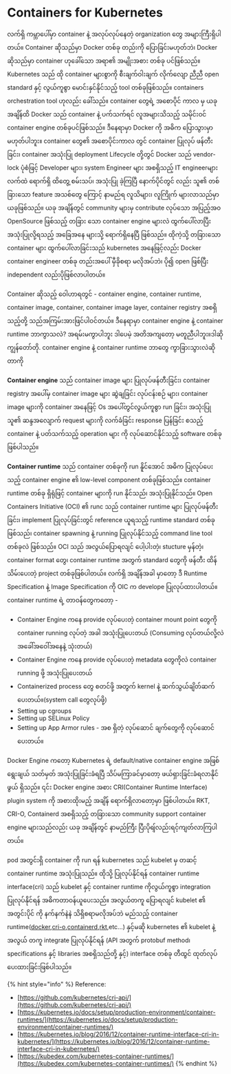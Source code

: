 # Containers for Kubernetes

လက်ရှိ ကမ္ဘာပေါ်မှာ container နဲ့ အလုပ်လုပ်နေတဲ့ organization တွေ အများကြီးရှိပါတယ်။ Container ဆိုသည်မှာ Docker တစ်ခု တည်းကို ပြောခြင်းမဟုတ်ဘဲ၊ Docker ဆိုသည်မှာ container ဟုခေါ်သော အရာ၏ အမျိုးအစား တစ်ခု ပင်ဖြစ်သည်။ Kubernetes သည် ထို container များစွာကို စီးချက်ဝါးချက် လိုက်လျော ညီညီ open standard နှင့် လွယ်ကူစွာ မောင်းနှင်နိုင်သည့် tool တစ်ခုဖြစ်သည်။ containers orchestration tool ဟုလည်း ခေါ်သည်။ container တွေရဲ့ အစောပိုင် ကာလ မှ ယခု အချိန်ထိ Docker သည် container နဲ့ ပက်သက်ရင် လူအများသိသည့် သမိုင်းဝင် container engine တစ်ခုပင်ဖြစ်သည်။ ဒီနေရာမှာ Docker ကို အဓိက ပြောသွားမှာ မဟုတ်ပါဘူး။ container တွေ၏ အစောပိုင်းကာလ တွင် container ပြုလုပ် ဖန်တီးခြင်း၊ container အသုံးပြု deployment Lifecycle တို့တွင် Docker သည် vendor-lock ပုံစံဖြင့် Developer များ၊ system Engineer များ အစရှိသည့် IT engineerများ လက်ထဲ ရောက်ရှိ ထိတွေ့ စမ်းသပ်၊ အသုံးပြု ခဲ့ကြပြီ နောက်ပိုင်တွင် လည်း သူ၏ တစ်ခြားသော feature အသစ်တွေ ကြောင့် နာမည်ရ လူသိများ၊ လူကြိုက် များလာသည်မှာ ယခုဖြစ်သည်။ ယခု အချိန်တွင် community များမှ contribute လုပ်သော အပြည့်အ၀ OpenSource ဖြစ်သည့် တခြား သော container engine များလဲ ထွက်ပေါ်လာပြီး အသုံးပြုလို့ရသည့် အခြေအနေ များသို့ ရောက်ရှိနေပြီ ဖြစ်သည်။ ထိုကဲ့သို့ တခြားသော container များ ထွက်ပေါ်လာခြင်းသည် kubernetes အနေဖြင့်လည်း Docker container engineer တစ်ခု တည်းအပေါ် မှီခိုစရာ မလိုအပ်ဘဲ၊ ပို၍ open ဖြစ်ပြီး independent လည်းပိုဖြစ်လာပါတယ်။

Container ဆိုသည့် ဝေါဟာရတွင် - container engine, container runtime, container image, container, container image layer, container registry အစရှိသည့်တို့ သည်အကြမ်းအားဖြင်ပါဝင်တယ်။ ဒီနေရာမှာ container engine နဲ့ container runtime ဘာကွာသလဲ? အရမ်းမကွာပါဘူး ဒါပေမဲ့ အတိအကျတော့ မတူညီပါဘူး။ဒါဆို ကျွန်တော်တို. container engine နဲ့ container runtime ဘာတွေ ကွာခြားသွားလဲဆိုတာကို 

**Container engine** သည် container image များ ပြုလုပ်ဖန်တီးခြင်း၊ container registry အပေါ်မှ container image များ ဆွဲချခြင်း လုပ်ငန်းစဉ် များ၊ container image များကို container အနေဖြင့် Os အပေါ်တွင်လွယ်ကူစွာ run ခြင်း၊ အသုံးပြု သူ၏ ဆန္ဒအလျောက် request များကို လက်ခံခြင်း response ပြန်ခြင်း စသည့် container နဲ့ ပတ်သက်သည့် operation များ ကို လုပ်ဆောင်နိုင်သည့် software တစ်ခု ဖြစ်ပါသည်။ 

**Container runtime** သည် container တစ်ခုကို run နိူင်အောင် အဓိက ပြုလုပ်ပေးသည့် container engine ၏ low-level component တစ်ခုဖြစ်သည်။ container runtime တစ်ခု ရှိရုံဖြင့် container များကို run နိုင်သည်၊ အသုံးပြုနိုင်သည်။ Open Containers Initiative \(OCI\) ၏ runc သည် container runtime များ ပြုလုပ်ဖန်တီးခြင်း၊ implement ပြုလုပ်ခြင်းတွင် reference ယူရသည့် runtime standard တစ်ခု ဖြစ်သည်၊ container spawning နဲ့ running ပြုလုပ်နိုင်သည့် command line tool တစ်ခုလဲ ဖြစ်သည်။ OCI သည် အလွယ်ပြောရလျင် ပေါ့ပါးတဲ့၊ stucture မှန်တဲ့၊ container format တွေ၊ container runtime အတွက် standard တွေကို ဖန်တီး ထိန်သိမ်းပေးတဲ့ project တစ်ခုဖြစ်ပါတယ်။ လက်ရှိ အချိန်အခါ မှာတော့ ဒီ Runtime Specification နဲ့ Image Specification ကို OIC က develope ပြုလုပ်ထားပါတယ်။ container runtime ရဲ့ တာဝန်တွေကတော့ -

* Container Engine ကနေ provide လုပ်ပေးတဲ့ container mount point တွေကို container running လုပ်တဲ့ အခါ အသုံးပြုပေးတယ် \(Consuming လုပ်တယ်လို့လဲ အခေါ်အဝေါ်အနေနဲ့ သုံးတယ်\)
* Container Engine ကနေ provide လုပ်ပေးတဲ့ metadata တွေကိုလဲ container running ဖို့ အသုံးပြုပေးတယ်
* Containerized process တွေ စတင်ဖို့ အတွက် kernel နဲ့ ဆက်သွယ်ချိတ်ဆက် ပေးတယ်။\(system call တွေလုပ်ဖို့\)
* Setting up cgroups
* Setting up SELinux Policy
* Setting up App Armor rules - အစ ရှိတဲ့ လုပ်ဆောင် ချက်တွေကို လုပ်ဆောင်ပေးတယ်။

Docker Engine ကတော့ Kubernetes ရဲ့ default/native container engine အဖြစ် ရွေးချယ် သတ်မှတ် အသုံးပြုခြင်းခံရပြီ သိပ်မကြာခင်မှာတော့ ဖယ်ရှားခြင်းခံရလာနိုင်ဖွယ် ရှိသည်။ ၎င်း Docker engine အစား CRI\(Container Runtime Interface\) plugin system ကို အစားထိုးမည့် အချိန် ရောက်ရှိလာတော့မှာ ဖြစ်ပါတယ်။ RKT, CRI-O, Containerd အစရှိသည့် တခြားသော community support container engine များသည်လည်း ယခု အချိန်တွင် နာမည်ကြီး ပြီးပိုရျ်လည်းရင့်ကျတ်လာကြပါတယ်။ 

pod အတွင်းရှိ container ကို run ရန် kubernetes သည် kubelet မှ တဆင့် container runtime အသုံးပြုသည်။ ထိုသို့ ပြုလုပ်နိုင်ရန် container runtime interface\(cri\) သည် kubelet နှင့် container runtime ကိုလွယ်ကူစွာ integration ပြုလုပ်နိုင်ရန် အဓိကတာဝန်ယူပေးသည်။ အလွယ်တကူ ပြောရလျင် kubelet ၏ အတွင်းပိုင် ကို နက်နက်နဲနဲ သိရှိစရာမလိုအပ်ဘဲ မည်သည့် container runtime\([docker](https://blog.k8smm.org/container/docker),[cri-o](https://blog.k8smm.org/container/cri-o),[containerd](https://blog.k8smm.org/container/containerd),[rkt](https://blog.k8smm.org/container/rkt),etc...\) နှင့်မဆို kubernetes ၏ kubelet နဲ့ အလွယ် တကူ integrate ပြုလုပ်နိုင်ရန် \(API အတွက် protobuf method၊ specifications နှင့် libraries အစရှိသည်တို့ နှင့်\) interface တစ်ခု တီထွင် ထုတ်လုပ်ပေးထားခြင်းဖြစ်ပါသည်။



{% hint style="info" %}
Reference:

* [https://github.com/kubernetes/cri-api/](https://github.com/kubernetes/cri-api/)
* [https://kubernetes.io/docs/setup/production-environment/container-runtimes/](https://kubernetes.io/docs/setup/production-environment/container-runtimes/)
* [https://kubernetes.io/blog/2016/12/container-runtime-interface-cri-in-kubernetes/](https://kubernetes.io/blog/2016/12/container-runtime-interface-cri-in-kubernetes/)
* [https://kubedex.com/kubernetes-container-runtimes/](https://kubedex.com/kubernetes-container-runtimes/)
{% endhint %}


